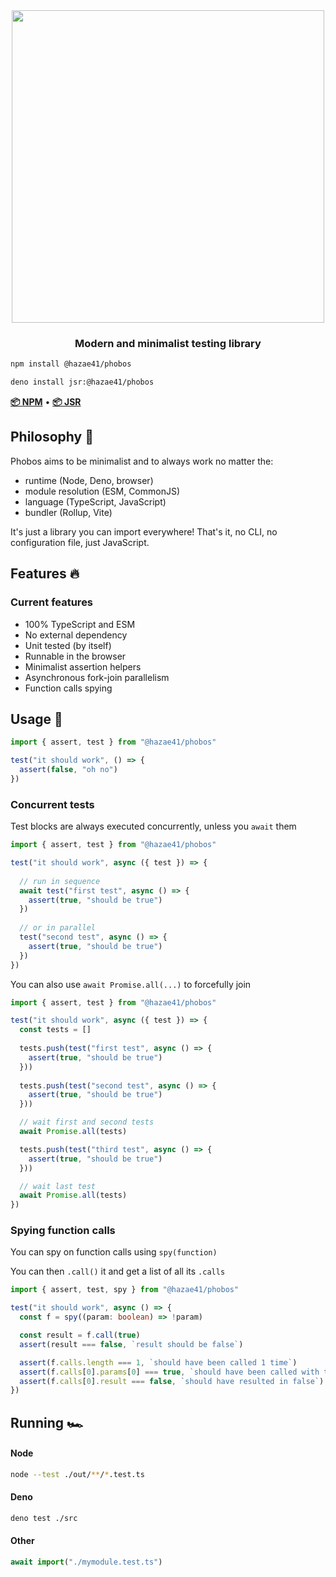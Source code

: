 <div align="center">
<img width="500" src="https://user-images.githubusercontent.com/4405263/208164108-5be58f53-a29b-46b3-be90-3886f4afc32d.png" />
</div>
<h3 align="center">
Modern and minimalist testing library
</h3>

```bash
npm install @hazae41/phobos
```

```bash
deno install jsr:@hazae41/phobos
```

[**📦 NPM**](https://www.npmjs.com/package/@hazae41/phobos) • [**📦 JSR**](https://jsr.io/@hazae41/phobos)

## Philosophy 🧠

Phobos aims to be minimalist and to always work no matter the:
- runtime (Node, Deno, browser)
- module resolution (ESM, CommonJS)
- language (TypeScript, JavaScript)
- bundler (Rollup, Vite)

It's just a library you can import everywhere! That's it, no CLI, no configuration file, just JavaScript.

## Features 🔥

### Current features

- 100% TypeScript and ESM
- No external dependency
- Unit tested (by itself)
- Runnable in the browser
- Minimalist assertion helpers
- Asynchronous fork-join parallelism
- Function calls spying

## Usage 🚀

```typescript
import { assert, test } from "@hazae41/phobos"

test("it should work", () => {
  assert(false, "oh no")
})
```

### Concurrent tests

Test blocks are always executed concurrently, unless you `await` them

```typescript
import { assert, test } from "@hazae41/phobos"

test("it should work", async ({ test }) => {
  
  // run in sequence
  await test("first test", async () => {
    assert(true, "should be true")
  })
  
  // or in parallel
  test("second test", async () => {
    assert(true, "should be true")
  })
})
```

You can also use `await Promise.all(...)` to forcefully join

```typescript
import { assert, test } from "@hazae41/phobos"

test("it should work", async ({ test }) => {
  const tests = []
  
  tests.push(test("first test", async () => {
    assert(true, "should be true")
  }))
  
  tests.push(test("second test", async () => {
    assert(true, "should be true")
  }))

  // wait first and second tests
  await Promise.all(tests)

  tests.push(test("third test", async () => {
    assert(true, "should be true")
  }))

  // wait last test
  await Promise.all(tests)
})
```

### Spying function calls

You can spy on function calls using `spy(function)`

You can then `.call()` it and get a list of all its `.calls`

```typescript
import { assert, test, spy } from "@hazae41/phobos"

test("it should work", async () => {
  const f = spy((param: boolean) => !param)

  const result = f.call(true)
  assert(result === false, `result should be false`)

  assert(f.calls.length === 1, `should have been called 1 time`)
  assert(f.calls[0].params[0] === true, `should have been called with true`)
  assert(f.calls[0].result === false, `should have resulted in false`)
})
```

## Running 🏎️

#### Node

```bash
node --test ./out/**/*.test.ts
```

#### Deno

```bash
deno test ./src
```

#### Other

```typescript
await import("./mymodule.test.ts")
```
